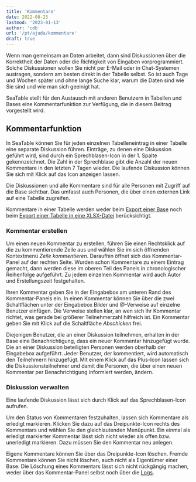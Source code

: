 ```yaml
---
title: 'Kommentare'
date: 2022-08-25
lastmod: '2023-01-13'
author: 'cdb'
url: '/pt/ajuda/kommentare'
draft: true
---
```


Wenn man gemeinsam an Daten arbeitet, dann sind Diskussionen über die Korrektheit der Daten oder die Richtigkeit von Eingaben vorprogrammiert. Solche Diskussionen wollen Sie nicht per E-Mail oder in Chat-Systemen austragen, sondern am besten direkt in der Tabelle selbst. So ist auch Tage und Wochen später und ohne lange Suche klar, warum die Daten sind wie Sie sind und wie man sich geeinigt hat.

SeaTable stellt für den Austausch mit anderen Benutzern in Tabellen und Bases eine Kommentarfunktion zur Verfügung, die in diesem Beitrag vorgestellt wird.

## Kommentarfunktion

In SeaTable können Sie für jeden einzelnen Tabelleneintrag in einer Tabelle eine separate Diskussion führen. Einträge, zu denen eine Diskussion geführt wird, sind durch ein Sprechblasen-Icon in der 1. Spalte gekennzeichnet. Die Zahl in der Sprechblase gibt die Anzahl der neuen Kommentare in den letzten 7 Tagen wieder. Die laufende Diskussion können Sie sich mit Klick auf das Icon anzeigen lassen.

Die Diskussionen und alle Kommentare sind für alle Personen mit Zugriff auf die Base sichtbar. Das umfasst auch Personen, die über einen externen Link auf eine Tabelle zugreifen.

Kommentare in einer Tabelle werden weder beim [Export einer Base](/docs/handbuch/datenmanagement/datenimport-und-export/#base-exportieren) noch beim [Export einer Tabelle in eine XLSX-Datei](/docs/handbuch/datenmanagement/datenimport-und-export/#tabelle-exportieren) berücksichtigt.

### Kommentar erstellen

Um einen neuen Kommentar zu erstellen, führen Sie einen Rechtsklick auf die zu kommentierende Zeile aus und wählen Sie im sich öffnenden Kontextmenü _Zeile kommentieren_. Daraufhin öffnet sich das Kommentar-Panel auf der rechten Seite. Wurden schon Kommentare zu einem Eintrag gemacht, dann werden diese im oberen Teil des Panels in chronologischer Reihenfolge aufgeführt. Zu jedem einzelnen Kommentar wird auch Autor und Erstellungszeit festgehalten.

Ihren Kommentar geben Sie in der Eingabebox am unteren Rand des Kommentar-Panels ein. In einen Kommentar können Sie über die zwei Schaltflächen unter der Eingabebox Bilder und @-Verweise auf einzelne Benutzer einfügen. Die Verweise stellen klar, an wen sich Ihr Kommentar richtet, was gerade bei größerer Teilnehmerzahl hilfreich ist. Ein Kommentar geben Sie mit Klick auf die Schaltfläche _Abschicken_ frei.

Diejenigen Benutzer, die an einer Diskussion teilnehmen, erhalten in der Base eine Benachrichtigung, dass ein neuer Kommentar hinzugefügt wurde. Die an einer Diskussion beteiligten Personen werden oberhalb der Eingabebox aufgeführt. Jeder Benutzer, der kommentiert, wird automatisch den Teilnehmern hinzugefügt. Mit einem Klick auf das Plus-Icon lassen sich die Diskussionsteilnehmer und damit die Personen, die über einen neuen Kommentar per Benachrichtigung informiert werden, ändern.

### Diskussion verwalten

Eine laufende Diskussion lässt sich durch Klick auf das Sprechblasen-Icon aufrufen.

Um den Status von Kommentaren festzuhalten, lassen sich Kommentare als erledigt markieren. Klicken Sie dazu auf das Dreipunkte-Icon rechts des Kommentars und wählen Sie den gleichlautenden Menüpunkt. Ein einmal als erledigt markierter Kommentar lässt sich nicht wieder als offen bzw. unerledigt markieren. Dazu müssen Sie den Kommentar neu anlegen.

Eigene Kommentare können Sie über das Dreipunkte-Icon löschen. Fremde Kommentare können Sie nicht löschen, auch nicht als Eigentümer einer Base. Die Löschung eines Kommentars lässt sich nicht rückgängig machen, weder über das Kommentar-Panel selbst noch über die [Logs](/docs/handbuch/datenmanagement/versionierung-snapshots/#wiederherstellung-über-die-logs).

